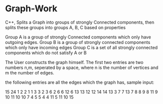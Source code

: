 # Graph-Work
C++, Splits a Graph into groups of strongly Connected components, then splits these groups into groups A, B, C based on properties

Group A is a group of strongly Connected components which only have outgoing edges.
Group B is a group of strongly connected components which only have incoming edges
Group C is a set of all strongly connected components which do not satisfy A or B

The User constructs the graph himself. The first two entries are two numbers n,m, seperated by a space, where n is the number of vertices and m the number of 
edges.

the following entries are all the edges which the graph has, sample input:

15 24
1 2
2 1
1 3
3 2
3 6
2 6
6 12
6 13
13 12
12 14
14 13
3 7
7 13
7 8
8 9
8 11
9 10
11 10
10 7
4 5
5 4
4 11
5 11
10 15
